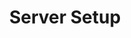 ---
title: Server Setup
description: Der pascom Server ist auf vielen Plattformen zu Hause. Lernen Sie in diesem Abschnitt mehr über verschiedenen Installations- und Upgrademöglichkeiten.
icon: "fa fa-server"
type : "pages"
weight : 1
---